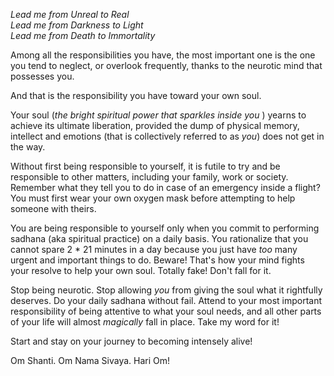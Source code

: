 
<!-- title: The Ultimate Responsibility -->

_Lead me from Unreal to Real_  
_Lead me from Darkness to Light_  
_Lead me from Death to Immortality_  

Among all the responsibilities you have, the most important one is the one you tend to neglect, or overlook frequently, thanks to the neurotic mind that possesses you.

And that is the responsibility you have toward your own soul.

Your soul (_the bright spiritual power that sparkles inside you_ ) yearns to achieve its ultimate liberation, provided the dump of physical memory, intellect and emotions (that is collectively referred to as _you_) does not get in the way.

Without first being responsible to yourself, it is futile to try and be responsible to other matters, including your family, work or society. Remember what they tell you to do in case of an emergency inside a flight? You must first wear your own oxygen mask before attempting to help someone with theirs.

You are being responsible to yourself only when you commit to performing sadhana (aka spiritual practice) on a daily basis. You rationalize that you cannot spare 2 * 21 minutes in a day because you just have _too_ many urgent and important things to do. Beware! That's how your mind fights your resolve to help your own soul. Totally fake! Don't fall for it.

Stop being neurotic. Stop allowing _you_ from giving the soul what it rightfully deserves. Do your daily sadhana without fail. Attend to your most important responsibility of being attentive to what your soul needs, and all other parts of your life will almost _magically_ fall in place. Take my word for it!

Start and stay on your journey to becoming intensely alive!

Om Shanti. Om Nama Sivaya. Hari Om!
